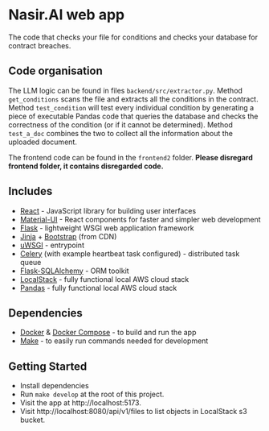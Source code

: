 # Nasir.AI web app

The code that checks your file for conditions and checks your database for contract breaches.

## Code organisation

The LLM logic can be found in files `backend/src/extractor.py`. Method `get_conditions` scans the file and extracts all the conditions in the contract.
Method `test_condition` will test every individual condition by generating a piece of executable Pandas code that queries the database and checks the correctness of the condition (or if it cannot be determined).
Method `test_a_doc` combines the two to collect all the information about the uploaded document.

The frontend code can be found in the `frontend2` folder. **Please disregard frontend folder, it contains disregarded code.**


## Includes

- [React](https://github.com/facebook/react) - JavaScript library for building user interfaces
- [Material-UI](https://github.com/mui-org/material-ui) - React components for faster and simpler web development
- [Flask](https://github.com/pallets/flask) - lightweight WSGI web application framework
- [Jinja](https://github.com/pallets/jinja) + [Bootstrap](https://pythonhosted.org/Flask-Bootstrap) (from CDN)
- [uWSGI](https://github.com/unbit/uwsgi) - entrypoint
- [Celery](https://github.com/celery/celery) (with example heartbeat task configured) - distributed task queue
- [Flask-SQLAlchemy](https://github.com/pallets/flask-sqlalchemy) - ORM toolkit
- [LocalStack](https://github.com/localstack/localstack) - fully functional local AWS cloud stack
- [Pandas](https://pandas.pydata.org/) - fully functional local AWS cloud stack

## Dependencies

- [Docker](https://www.docker.com) & [Docker Compose](https://docs.docker.com/compose) - to build and run the app
- [Make](https://www.gnu.org/software/make/manual/make.html) - to easily run commands needed for development

## Getting Started

- Install dependencies
- Run `make develop` at the root of this project.
- Visit the app at http://localhost:5173.
- Visit http://localhost:8080/api/v1/files to list objects in LocalStack s3 bucket.

